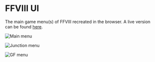 
# FFVIII UI

The main game menu(s) of FFVIII recreated in the browser. A live version can be found [here](https://ff8-ui.herokuapp.com/).

![Main menu](https://user-images.githubusercontent.com/25905279/50553022-02ea1100-0c97-11e9-8ff0-132729506318.png)

![Junction menu](https://user-images.githubusercontent.com/25905279/51431578-d20c5480-1c22-11e9-9b66-9de05f0f213d.png)

![GF menu](https://user-images.githubusercontent.com/25905279/50569730-414e0180-0d65-11e9-8676-ad2affdfb9b0.png)
